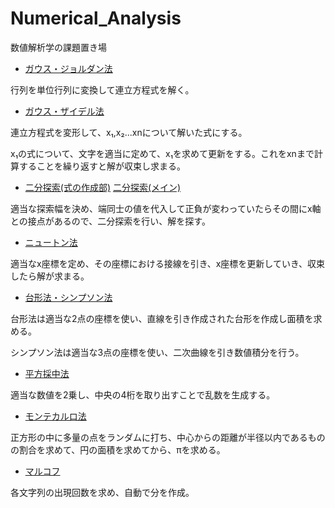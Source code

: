 # Numerical_Analysis
数値解析学の課題置き場

- [ガウス・ジョルダン法](https://github.com/knr2/Numerical_Analysis/blob/main/Gauss_Jordan.cpp)

行列を単位行列に変換して連立方程式を解く。　

- [ガウス・ザイデル法](https://github.com/knr2/Numerical_Analysis/blob/main/Gauss_Seidel.cpp)

連立方程式を変形して、x₁,x₂...xnについて解いた式にする。

x₁の式について、文字を適当に定めて、x₁を求めて更新をする。これをxnまで計算することを繰り返すと解が収束し求まる。

- [二分探索(式の作成部)](https://github.com/knr2/Numerical_Analysis/blob/main/two_line.cpp) [二分探索(メイン)](https://github.com/knr2/Numerical_Analysis/blob/main/math.cpp)

適当な探索幅を決め、端同士の値を代入して正負が変わっていたらその間にx軸との接点があるので、二分探索を行い、解を探す。

- [ニュートン法](https://github.com/knr2/Numerical_Analysis/blob/main/newton.c)

適当なx座標を定め、その座標における接線を引き、x座標を更新していき、収束したら解が求まる。

- [台形法・シンプソン法](https://github.com/knr2/Numerical_Analysis/blob/main/integration.cpp)

台形法は適当な2点の座標を使い、直線を引き作成された台形を作成し面積を求める。

シンプソン法は適当な3点の座標を使い、二次曲線を引き数値積分を行う。

- [平方採中法](https://github.com/knr2/Numerical_Analysis/blob/main/rand_square.cpp)

適当な数値を2乗し、中央の4桁を取り出すことで乱数を生成する。

- [モンテカルロ法](https://github.com/knr2/Numerical_Analysis/blob/main/report2/Monte_Carlo_Method.cpp)

正方形の中に多量の点をランダムに打ち、中心からの距離が半径以内であるものの割合を求めて、円の面積を求めてから、πを求める。

- [マルコフ](https://github.com/knr2/Numerical_Analysis/blob/main/report2/language.cpp)

各文字列の出現回数を求め、自動で分を作成。

